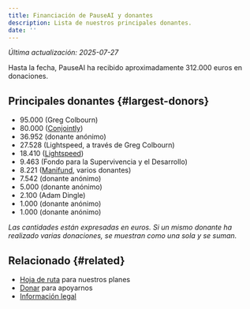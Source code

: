 ```yaml
---
title: Financiación de PauseAI y donantes
description: Lista de nuestros principales donantes.
date: ''
---
```


 <!-- end of frontmatter metadata, dashes above need to stay -->

_Última actualización: 2025-07-27_

Hasta la fecha, PauseAI ha recibido aproximadamente 312.000 euros en donaciones.

## Principales donantes {#largest-donors}

- 95.000 (Greg Colbourn)
- 80.000 ([Conjointly](https://conjointly.com/))
- 36.952 (donante anónimo)
- 27.528 (Lightspeed, a través de Greg Colbourn)
- 18.410 ([Lightspeed](https://lightspeedgrants.org/))
- 9.463 (Fondo para la Supervivencia y el Desarrollo)
- 8.221 ([Manifund](https://manifund.org/projects/pauseai-local-communities---volunteer-stipends), varios donantes)
- 7.542 (donante anónimo)
- 5.000 (donante anónimo)
- 2.100 (Adam Dingle)
- 1.000 (donante anónimo)
- 1.000 (donante anónimo)

_Las cantidades están expresadas en euros. Si un mismo donante ha realizado varias donaciones, se muestran como una sola y se suman._

## Relacionado {#related}

- [Hoja de ruta](/roadmap) para nuestros planes
- [Donar](/donate) para apoyarnos
- [Información legal](/legal)
